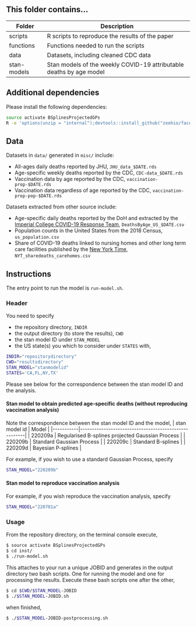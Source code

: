 ## This folder contains...
| Folder    | Description |
|-----------|------------------------------------------------------|
| scripts   | R scripts to reproduce the results of the paper |
| functions | Functions needed to run the scripts |
| data      | Datasets, including cleaned CDC data |
| stan-models | Stan models of the weekly COVID-19 attributable deaths by age model |


## Additional dependencies
Please install the following dependencies:
```bash
source activate BSplinesProjectedGPs
R -e 'options(unzip = "internal");devtools::install_github("zeehio/facetscales");install.packages("usmap")'
```

## Data
Datasets in ```data/``` generated in ```misc/``` include:
* All-ages daily deaths reported by JHU, ```JHU_data_$DATE.rds```
* Age-specific weekly deaths reported by the CDC, ```CDC-data_$DATE.rds```
* Vaccination data by age reported by the CDC, ```vaccination-prop-$DATE.rds```
* Vaccination data regardless of age reported by the CDC, ```vaccination-prop-pop-$DATE.rds```

Datasets extracted from other source include:
* Age-specific daily deaths reported by the DoH and extracted by the [Imperial College COVID-19 Response Team](https://github.com/ImperialCollegeLondon/US-covid19-agespecific-mortality-data), ```DeathsByAge_US_$DATE.csv```
* Population counts in the United States from the 2018 Census, ```us_population.csv```
* Share of COVID-19 deaths linked to nursing homes and other long term care facilities published by the [New York Time](https://www.nytimes.com/interactive/2020/us/coronavirus-nursing-homes.html), ```NYT_sharedeaths_carehomes.csv```

## Instructions 
The entry point to run the model is ```run-model.sh```.

### Header
You need to specify 
* the repository directory, ```INDIR```
* the output directory (to store the results), ```CWD```  
* the stan model ID under ```STAN_MODEL```
* the US state(s) you which to consider under ```STATES```
with,
```bash
INDIR="repositorydirectory"
CWD="resultsdirectory"
STAN_MODEL="stanmodelid"
STATES='CA,FL,NY,TX'
```
Please see below for the correspondence between the stan model ID and the analysis.

#### Stan model to obtain predicted age-specific deaths (without reproducing vaccination analysis)
Note the correspondence between the stan model ID and the model, 
| stan model id    | Model |
|-----------|------------------------------------------------------|
| 220209a | Regularised B-splines projected Gaussian Process  |
| 220209b   | Standard Gaussian Process |
| 220209c     | Standard B-splines |
| 220209d     | Bayesian P-splines |

For example, if you wish to use a standard Gaussian Process, specify
```bash
STAN_MODEL="220209b"
```

#### Stan model to reproduce vaccination analysis
For example, if you wish reproduce the vaccination analysis, specify
```bash
STAN_MODEL="220701a"
```


### Usage
From the repository directory, on the terminal console execute, 
```bash
$ source activate BSplinesProjectedGPs
$ cd inst/
$ ./run-model.sh
```
This attaches to your run a unique JOBID and generates in the output directory two bash scripts. One for running the model and one for processing the results. Execute these bash scripts one after the other,
```bash
$ cd $CWD/$STAN_MODEL-JOBID
$ ./$STAN_MODEL-JOBID.sh 
```
when finished, 
```bash
$ ./$STAN_MODEL-JOBID-postprocessing.sh 
```

